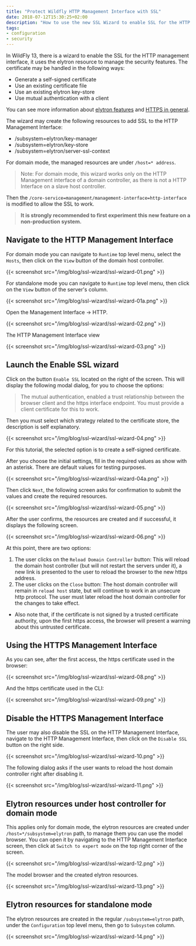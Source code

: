 ```yaml
---
title: "Protect Wildfly HTTP Management Interface with SSL"
date: 2018-07-12T15:30:25+02:00
description: "How to use the new SSL Wizard to enable SSL for the HTTP management interface."
tags:
- configuration
- security
---
```

In WildFly 13, there is a wizard to enable the SSL for the HTTP management interface, it uses the elytron resource to manage the security features. The certificate may be handled in the following ways:

- Generate a self-signed certificate
- Use an existing certificate file
- Use an existing elytron key-store
- Use mutual authentication with a client

You can see more information about [elytron features](https://docs.wildfly.org/13/WildFly_Elytron_Security.html) and [HTTPS in general](https://www.instantssl.com/ssl-certificate-products/https.html).

The wizard may create the following resources to add SSL to the HTTP Management Interface:

- /subsystem=elytron/key-manager
- /subsystem=elytron/key-store
- /subsystem=elytron/server-ssl-context

For domain mode, the managed resources are under `/host=* address`.

> Note: For domain mode, this wizard works only on the HTTP Management interface of a domain controller, as there is not a HTTP Interface on a slave host controller.

Then the `/core-service=management/management-interface=http-interface` is modified to allow the SSL to work.

> **It is strongly recommended to first experiment this new feature on a non-production system.**

## Navigate to the HTTP Management Interface

For domain mode you can navigate to `Runtime` top level menu, select the `Hosts`, then click on the `View` button of the domain host controller.

{{< screenshot src="/img/blog/ssl-wizard/ssl-wizard-01.png" >}}

For standalone mode you can navigate to `Runtime` top level menu, then click on the `View` button of the server's column.

{{< screenshot src="/img/blog/ssl-wizard/ssl-wizard-01a.png" >}}

Open the Management Interface -> HTTP.

{{< screenshot src="/img/blog/ssl-wizard/ssl-wizard-02.png" >}}

The HTTP Management Interface view

{{< screenshot src="/img/blog/ssl-wizard/ssl-wizard-03.png" >}}

## Launch the Enable SSL wizard

Click on the button `Enable SSL` located on the right of the screen. This will display the following modal dialog, for you to choose the options:

> The mutual authentication, enabled a trust relationship between the browser client and the https interface endpoint. You must provide a client certificate for this to work.

Then you must select which strategy related to the certificate store, the description is self explanatory.

{{< screenshot src="/img/blog/ssl-wizard/ssl-wizard-04.png" >}}

For this tutorial, the selected option is to create a self-signed certificate.

After you choose the initial settings, fill in the required values as show with an asterisk. There are default values for testing purposes.

{{< screenshot src="/img/blog/ssl-wizard/ssl-wizard-04a.png" >}}

Then click `Next`, the following screen asks for confirmation to submit the values and create the required resources.

{{< screenshot src="/img/blog/ssl-wizard/ssl-wizard-05.png" >}}

After the user confirms, the resources are created and if successful, it displays the following screen.

{{< screenshot src="/img/blog/ssl-wizard/ssl-wizard-06.png" >}}

At this point, there are two options:

1. The user clicks on the `Reload Domain Controller` button: This will reload the domain host controller (but will not restart the servers under it), a new link is presented to the user to reload the browser to the new https address.
2. The user clicks on the `Close` button: The host domain controller will remain in `reload host` state, but will continue to work in an unsecure http protocol. The user must later reload the host domain controller for the changes to take effect.

* Also note that, if the certificate is not signed by a trusted certificate authority, upon the first https access, the browser will present a warning about this untrusted certificate.

## Using the HTTPS Management Interface

As you can see, after the first access, the https certificate used in the browser:

{{< screenshot src="/img/blog/ssl-wizard/ssl-wizard-08.png" >}}

And the https certificate used in the CLI:

{{< screenshot src="/img/blog/ssl-wizard/ssl-wizard-09.png" >}}


## Disable the HTTPS Management Interface

The user may also disable the SSL on the HTTP Management Interface, navigate to the HTTP Management Interface, then click on the `Disable SSL` button on the right side.

{{< screenshot src="/img/blog/ssl-wizard/ssl-wizard-10.png" >}}

The following dialog asks if the user wants to reload the host domain controller right after disabling it.

{{< screenshot src="/img/blog/ssl-wizard/ssl-wizard-11.png" >}}


## Elytron resources under host controller for domain mode

This applies only for domain mode, the elytron resources are created under `/host=*/subsystem=elytron` path, to manage them you can use the model browser. You can open it by navigating to the HTTP Management Interface screen, then click at `Switch to expert mode` on the top right corner of the screen.

{{< screenshot src="/img/blog/ssl-wizard/ssl-wizard-12.png" >}}

The model browser and the created elytron resources.

{{< screenshot src="/img/blog/ssl-wizard/ssl-wizard-13.png" >}}


## Elytron resources for standalone mode

The elytron resources are created in the regular `/subsystem=elytron` path, under the `Configuration` top level menu, then go to `Subsystem` column.

{{< screenshot src="/img/blog/ssl-wizard/ssl-wizard-14.png" >}}
